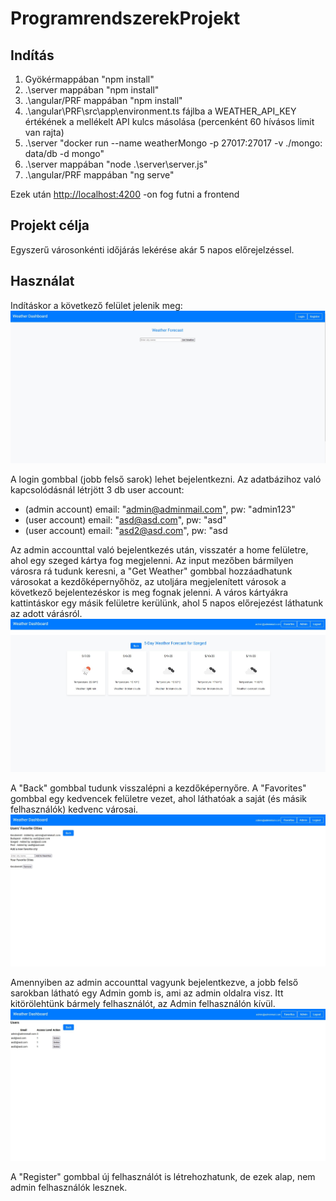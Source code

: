 # ProgramrendszerekProjekt

## Indítás

1. Gyökérmappában "npm install"
2. .\server mappában "npm install"
3. .\angular/PRF mappában "npm install"
4. .\angular\PRF\src\app\environment.ts fájlba a WEATHER_API_KEY értékének a mellékelt API kulcs másolása (percenként 60 hívásos limit van rajta)
5. .\server "docker run --name weatherMongo -p 27017:27017 -v ./mongo: data/db -d mongo"
6. .\server mappában "node .\server\server.js"
7. .\angular/PRF mappában "ng serve"

Ezek után <http://localhost:4200> -on fog futni a frontend

## Projekt célja

Egyszerű városonkénti időjárás lekérése akár 5 napos előrejelzéssel.

## Használat

Indításkor a következő felület jelenik meg:
![Hmepage](./screenshots/homepage.jpg)

A login gombbal (jobb felső sarok) lehet bejelentkezni. Az adatbázihoz való kapcsolódásnál létrjött 3 db user account:

- (admin account) email: "admin@adminmail.com", pw: "admin123"
- (user account)  email: "asd@asd.com", pw: "asd"
- (user account)  email: "asd2@asd.com", pw: "asd

Az admin accounttal való bejelentkezés után, visszatér a home felületre, ahol egy szeged kártya fog megjelenni. Az input mezőben bármilyen városra rá tudunk keresni, a "Get Weather" gombbal hozzáadhatunk városokat a kezdőképernyőhöz, az utoljára megjelenített városok a következő bejelentezéskor is meg fognak jelenni. A város kártyákra kattintáskor egy másik felületre kerülünk, ahol 5 napos előrejezést láthatunk az adott várásról.
![Hmepage](./screenshots/forecast_5day.jpg)

A "Back" gombbal tudunk visszalépni a kezdőképernyőre. A "Favorites" gombbal egy kedvencek felületre vezet, ahol láthatóak a  saját (és másik felhasználók)  kedvenc városai.
![Hmepage](./screenshots/favorit_page.jpg)

Amennyiben az admin accounttal vagyunk bejelentkezve, a jobb felső sarokban látható egy Admin gomb is, ami az admin oldalra visz. Itt kitörölehtünk bármely felhasználót, az Admin felhasználón kívül.
![Hmepage](./screenshots/admin_page.jpg)

A "Register" gombbal új felhasználót is létrehozhatunk, de ezek alap, nem admin felhasználók lesznek.
